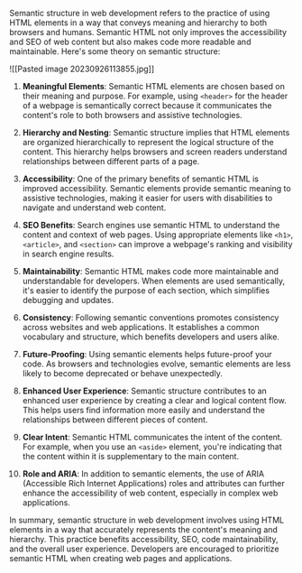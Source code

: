 Semantic structure in web development refers to the practice of using HTML elements in a way that conveys meaning and hierarchy to both browsers and humans. Semantic HTML not only improves the accessibility and SEO of web content but also makes code more readable and maintainable. Here's some theory on semantic structure:

![[Pasted image 20230926113855.jpg]]

1. **Meaningful Elements**: Semantic HTML elements are chosen based on their meaning and purpose. For example, using `<header>` for the header of a webpage is semantically correct because it communicates the content's role to both browsers and assistive technologies.

2. **Hierarchy and Nesting**: Semantic structure implies that HTML elements are organized hierarchically to represent the logical structure of the content. This hierarchy helps browsers and screen readers understand relationships between different parts of a page.

3. **Accessibility**: One of the primary benefits of semantic HTML is improved accessibility. Semantic elements provide semantic meaning to assistive technologies, making it easier for users with disabilities to navigate and understand web content.

4. **SEO Benefits**: Search engines use semantic HTML to understand the content and context of web pages. Using appropriate elements like `<h1>`, `<article>`, and `<section>` can improve a webpage's ranking and visibility in search engine results.

5. **Maintainability**: Semantic HTML makes code more maintainable and understandable for developers. When elements are used semantically, it's easier to identify the purpose of each section, which simplifies debugging and updates.

6. **Consistency**: Following semantic conventions promotes consistency across websites and web applications. It establishes a common vocabulary and structure, which benefits developers and users alike.

7. **Future-Proofing**: Using semantic elements helps future-proof your code. As browsers and technologies evolve, semantic elements are less likely to become deprecated or behave unexpectedly.

8. **Enhanced User Experience**: Semantic structure contributes to an enhanced user experience by creating a clear and logical content flow. This helps users find information more easily and understand the relationships between different pieces of content.

9. **Clear Intent**: Semantic HTML communicates the intent of the content. For example, when you use an `<aside>` element, you're indicating that the content within it is supplementary to the main content.

10. **Role and ARIA**: In addition to semantic elements, the use of ARIA (Accessible Rich Internet Applications) roles and attributes can further enhance the accessibility of web content, especially in complex web applications.

In summary, semantic structure in web development involves using HTML elements in a way that accurately represents the content's meaning and hierarchy. This practice benefits accessibility, SEO, code maintainability, and the overall user experience. Developers are encouraged to prioritize semantic HTML when creating web pages and applications.